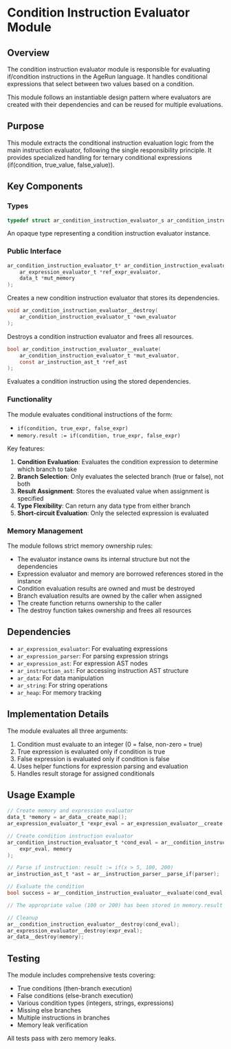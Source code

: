 # Condition Instruction Evaluator Module

## Overview

The condition instruction evaluator module is responsible for evaluating if/condition instructions in the AgeRun language. It handles conditional expressions that select between two values based on a condition.

This module follows an instantiable design pattern where evaluators are created with their dependencies and can be reused for multiple evaluations.

## Purpose

This module extracts the conditional instruction evaluation logic from the main instruction evaluator, following the single responsibility principle. It provides specialized handling for ternary conditional expressions (if(condition, true_value, false_value)).

## Key Components

### Types

```c
typedef struct ar_condition_instruction_evaluator_s ar_condition_instruction_evaluator_t;
```

An opaque type representing a condition instruction evaluator instance.

### Public Interface

```c
ar_condition_instruction_evaluator_t* ar_condition_instruction_evaluator__create(
    ar_expression_evaluator_t *ref_expr_evaluator,
    data_t *mut_memory
);
```
Creates a new condition instruction evaluator that stores its dependencies.

```c
void ar_condition_instruction_evaluator__destroy(
    ar_condition_instruction_evaluator_t *own_evaluator
);
```
Destroys a condition instruction evaluator and frees all resources.

```c
bool ar_condition_instruction_evaluator__evaluate(
    ar_condition_instruction_evaluator_t *mut_evaluator,
    const ar_instruction_ast_t *ref_ast
);
```
Evaluates a condition instruction using the stored dependencies.

### Functionality

The module evaluates conditional instructions of the form:
- `if(condition, true_expr, false_expr)`
- `memory.result := if(condition, true_expr, false_expr)`

Key features:
1. **Condition Evaluation**: Evaluates the condition expression to determine which branch to take
2. **Branch Selection**: Only evaluates the selected branch (true or false), not both
3. **Result Assignment**: Stores the evaluated value when assignment is specified
4. **Type Flexibility**: Can return any data type from either branch
5. **Short-circuit Evaluation**: Only the selected expression is evaluated

### Memory Management

The module follows strict memory ownership rules:
- The evaluator instance owns its internal structure but not the dependencies
- Expression evaluator and memory are borrowed references stored in the instance
- Condition evaluation results are owned and must be destroyed
- Branch evaluation results are owned by the caller when assigned
- The create function returns ownership to the caller
- The destroy function takes ownership and frees all resources

## Dependencies

- `ar_expression_evaluator`: For evaluating expressions
- `ar_expression_parser`: For parsing expression strings
- `ar_expression_ast`: For expression AST nodes
- `ar_instruction_ast`: For accessing instruction AST structure
- `ar_data`: For data manipulation
- `ar_string`: For string operations
- `ar_heap`: For memory tracking

## Implementation Details

The module evaluates all three arguments:
1. Condition must evaluate to an integer (0 = false, non-zero = true)
2. True expression is evaluated only if condition is true
3. False expression is evaluated only if condition is false
4. Uses helper functions for expression parsing and evaluation
5. Handles result storage for assigned conditionals

## Usage Example

```c
// Create memory and expression evaluator
data_t *memory = ar_data__create_map();
ar_expression_evaluator_t *expr_eval = ar_expression_evaluator__create(memory, NULL);

// Create condition instruction evaluator
ar_condition_instruction_evaluator_t *cond_eval = ar__condition_instruction_evaluator__create(
    expr_eval, memory
);

// Parse if instruction: result := if(x > 5, 100, 200)
ar_instruction_ast_t *ast = ar__instruction_parser__parse_if(parser);

// Evaluate the condition
bool success = ar__condition_instruction_evaluator__evaluate(cond_eval, ast);

// The appropriate value (100 or 200) has been stored in memory.result

// Cleanup
ar__condition_instruction_evaluator__destroy(cond_eval);
ar_expression_evaluator__destroy(expr_eval);
ar_data__destroy(memory);
```

## Testing

The module includes comprehensive tests covering:
- True conditions (then-branch execution)
- False conditions (else-branch execution)
- Various condition types (integers, strings, expressions)
- Missing else branches
- Multiple instructions in branches
- Memory leak verification

All tests pass with zero memory leaks.